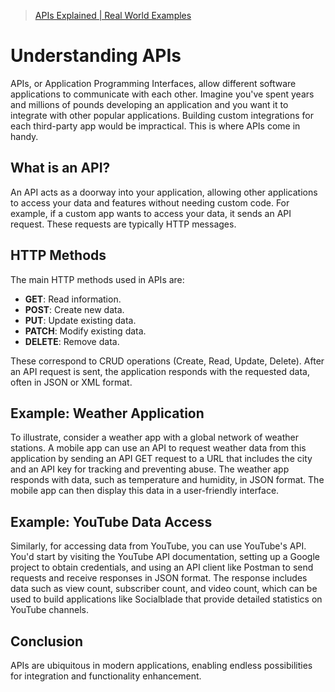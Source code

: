 > [APIs Explained | Real World Examples](https://www.youtube.com/watch?v=ZveW4_ZJtVY)

# Understanding APIs
APIs, or Application Programming Interfaces, allow different software applications to communicate with each other.
Imagine you've spent years and millions of pounds developing an application and you want it to integrate with other
popular applications. Building custom integrations for each third-party app would be impractical. This is where APIs come in handy.

## What is an API?

An API acts as a doorway into your application, 
allowing other applications to access your data and features without needing custom code. 
For example, if a custom app wants to access your data, it sends an API request. 
These requests are typically HTTP messages. 

## HTTP Methods
The main HTTP methods used in APIs are:

- **GET**: Read information.
- **POST**: Create new data.
- **PUT**: Update existing data.
- **PATCH**: Modify existing data.
- **DELETE**: Remove data.

These correspond to CRUD operations (Create, Read, Update, Delete). 
After an API request is sent, the application responds with
the requested data, often in JSON or XML format.

## Example: Weather Application

To illustrate, consider a weather app with a global network of weather stations.
A mobile app can use an API to request weather data from this application by sending 
an API GET request to a URL that includes the city and an API key for tracking 
and preventing abuse. The weather app responds with data, such as temperature
and humidity, in JSON format. The mobile app can then display
this data in a user-friendly interface.

## Example: YouTube Data Access

Similarly, for accessing data from YouTube, you can use YouTube's API.
You'd start by visiting the YouTube API documentation, setting up a Google project to obtain credentials,
and using an API client like Postman to send requests and receive responses in JSON format. 
The response includes data such as view count, subscriber count, and video count, which 
can be used to build applications like Socialblade that provide 
detailed statistics on YouTube channels.

## Conclusion

APIs are ubiquitous in modern applications, enabling endless possibilities for integration and functionality enhancement.
